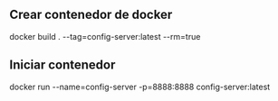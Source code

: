## Crear contenedor de docker

docker build . --tag=config-server:latest --rm=true

## Iniciar contenedor

docker run --name=config-server -p=8888:8888 config-server:latest